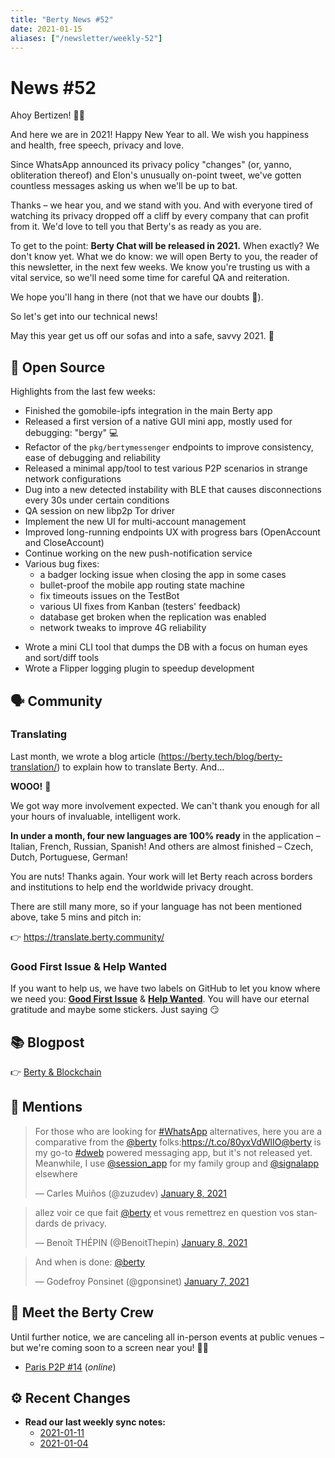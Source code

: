 ```yaml
---
title: "Berty News #52"
date: 2021-01-15
aliases: ["/newsletter/weekly-52"]
---
```


# News #52

Ahoy Bertizen! 🏴‍☠️

And here we are in 2021! Happy New Year to all. We wish you happiness and health, free speech, privacy and love.

Since WhatsApp announced its privacy policy "changes" (or, yanno, obliteration thereof) and Elon's unusually on-point tweet, we've gotten countless messages asking us when we'll be up to bat.

Thanks – we hear you, and we stand with you. And with everyone tired of watching its privacy dropped off a cliff by every company that can profit from it. We'd love to tell you that Berty's as ready as you are.

To get to the point: **Berty Chat will be released in 2021.** When exactly? We don't know yet. What we do know: we will open Berty to you, the reader of this newsletter, in the next few weeks. We know you're trusting us with a vital service, so we'll need some time for careful QA and reiteration. 

We hope you'll hang in there (not that we have our doubts 💛). 

So let's get into our technical news!

May this year get us off our sofas and into a safe, savvy 2021. 🥂 


## 🚀 Open Source

Highlights from the last few weeks:

- Finished the gomobile-ipfs integration in the main Berty app
- Released a first version of a native GUI mini app, mostly used for debugging: "bergy" 💻
- Refactor of the `pkg/bertymessenger` endpoints to improve consistency, ease of debugging and reliability
- Released a minimal app/tool to test various P2P scenarios in strange network configurations
- Dug into a new detected instability with BLE that causes disconnections every 30s under certain conditions
- QA session on new libp2p Tor driver
- Implement the new UI for multi-account management
- Improved long-running endpoints UX with progress bars (OpenAccount and CloseAccount)
- Continue working on the new push-notification service
- Various bug fixes:
    * a badger locking issue when closing the app in some cases
    * bullet-proof the mobile app routing state machine
    * fix timeouts issues on the TestBot
    * various UI fixes from Kanban (testers' feedback)
    * database get broken when the replication was enabled
    * network tweaks to improve 4G reliability
* Wrote a mini CLI tool that dumps the DB with a focus on human eyes and sort/diff tools 
* Wrote a Flipper logging plugin to speedup development


## 🗣️ Community


### Translating 

Last month, we wrote a blog article (https://berty.tech/blog/berty-translation/) to explain how to translate Berty. And...

**WOOO!** 🍻

We got way more involvement expected. We can't thank you enough for all your hours of invaluable, intelligent work.

**In under a month, four new languages are 100% ready** in the application – Italian, French, Russian, Spanish! And others are almost finished – Czech, Dutch, Portuguese, German! 

You are nuts! Thanks again. Your work will let Berty reach across borders and institutions to help end the worldwide privacy drought. 

There are still many more, so if your language has not been mentioned above, take 5 mins and pitch in: 

👉 https://translate.berty.community/  




### Good First Issue & Help Wanted

If you want to help us, we have two labels on GitHub to let you know where we need you: [**Good First Issue**](https://github.com/issues?q=is%3Aissue+is%3Aopen+org%3Aberty+label%3A%22good+first+issue%22+sort%3Aupdated-desc) & [**Help Wanted**](https://github.com/issues?q=is%3Aissue+is%3Aopen+org%3Aberty+label%3A%22help+wanted%22+sort%3Aupdated-desc+). You will have our eternal gratitude and maybe some stickers. Just saying 😏


## 📚 Blogpost

👉 [Berty & Blockchain](https://berty.tech/blog/blockchain-berty)

## 💌 Mentions



<blockquote class="twitter-tweet"><p lang="en" dir="ltr">For those who are looking for <a href="https://twitter.com/hashtag/WhatsApp?src=hash&amp;ref_src=twsrc%5Etfw">#WhatsApp</a> alternatives, here you are a comparative from the <a href="https://twitter.com/berty?ref_src=twsrc%5Etfw">@berty</a> folks:<a href="https://t.co/80yxVdWlIO">https://t.co/80yxVdWlIO</a><a href="https://twitter.com/berty?ref_src=twsrc%5Etfw">@berty</a> is my go-to <a href="https://twitter.com/hashtag/dweb?src=hash&amp;ref_src=twsrc%5Etfw">#dweb</a> powered messaging app, but it&#39;s not released yet. Meanwhile, I use <a href="https://twitter.com/session_app?ref_src=twsrc%5Etfw">@session_app</a> for my family group and <a href="https://twitter.com/signalapp?ref_src=twsrc%5Etfw">@signalapp</a> elsewhere</p>&mdash; Carles Muiños (@zuzudev) <a href="https://twitter.com/zuzudev/status/1347502722174627842?ref_src=twsrc%5Etfw">January 8, 2021</a></blockquote> <script async src="https://platform.twitter.com/widgets.js" charset="utf-8"></script>

<blockquote class="twitter-tweet"><p lang="fr" dir="ltr">allez voir ce que fait <a href="https://twitter.com/berty?ref_src=twsrc%5Etfw">@berty</a> et vous remettrez en question vos standards de privacy.</p>&mdash; Benoît THÉPIN (@BenoitThepin) <a href="https://twitter.com/BenoitThepin/status/1347536861846237188?ref_src=twsrc%5Etfw">January 8, 2021</a></blockquote> <script async src="https://platform.twitter.com/widgets.js" charset="utf-8"></script>

<blockquote class="twitter-tweet"><p lang="en" dir="ltr">And when is done: <a href="https://twitter.com/berty?ref_src=twsrc%5Etfw">@berty</a></p>&mdash; Godefroy Ponsinet (@gponsinet) <a href="https://twitter.com/gponsinet/status/1347290629483749376?ref_src=twsrc%5Etfw">January 7, 2021</a></blockquote> <script async src="https://platform.twitter.com/widgets.js" charset="utf-8"></script>




## 🎉 Meet the Berty Crew

Until further notice, we are canceling all in-person events at public venues – but we're coming soon to a screen near you! 🚧🚧

* [Paris P2P #14](https://p2p.paris/en/event/monthly-14/) (_online_)

## ⚙️ Recent Changes

* **Read our last weekly sync notes:**
    * [2021-01-11](https://github.com/berty/community/blob/master/meeting-notes/2021/Q1/2021-01-11--staff-team-weekly-sync.md)
    * [2021-01-04](https://github.com/berty/community/blob/master/meeting-notes/2021/Q1/2021-01-04--staff-team-weekly-sync.md)

  

